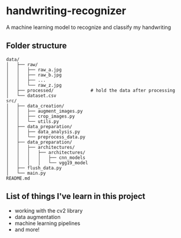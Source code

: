 # handwriting-recognizer
A machine learning model to recognize and classify my handwriting

## Folder structure
```text
data/
│   ├── raw/
│   │   ├── raw_a.jpg
│   │   ├── raw_b.jpg
│   │   ├── ...
│   │   └── raw_z.jpg
│   ├── processed/              # hold the data after processing
│   └── dataset.csv    
src/
│   ├── data_creation/
│   │   ├── augment_images.py
│   │   ├── crop_images.py
│   │   └── utils.py
│   ├── data_preparation/
│   │   ├── data_analysis.py
│   │   └── preprocess_data.py
│   ├── data_preparation/
│   │   ├── architectures/
│   │   │   ├── architectures/
│   │   │   │   ├── cnn_models
│   │   │   │   └── vgg19_model
│   ├── flush_data.py
│   └── main.py
README.md
```


## List of things I've learn in this project
- working with the cv2 library
- data augmentation
- machine learning pipelines
- and more!
